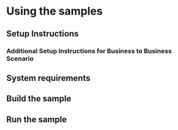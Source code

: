 # Using the samples





## Setup Instructions





### Additional Setup Instructions for Business to Business Scenario





## System requirements





## Build the sample





## Run the sample